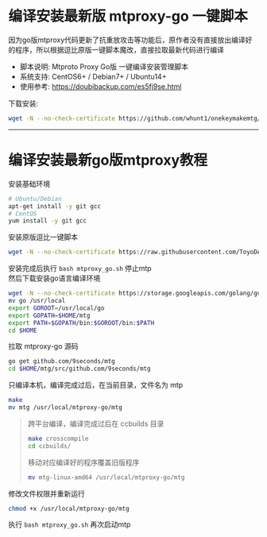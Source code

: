 # 编译安装最新版 mtproxy-go 一键脚本   
因为go版mtproxy代码更新了抗重放攻击等功能后，原作者没有直接放出编译好的程序，所以根据逗比原版一键脚本魔改，直接拉取最新代码进行编译
   
* 脚本说明: Mtproto Proxy Go版 一键编译安装管理脚本
* 系统支持: CentOS6+ / Debian7+ / Ubuntu14+
* 使用参考: https://doubibackup.com/es5fj9se.html
   
下载安装:
```bash
wget -N --no-check-certificate https://github.com/whunt1/onekeymakemtg/raw/master/mtproxy_go.sh && chmod +x mtproxy_go.sh && bash mtproxy_go.sh
```

------

# 编译安装最新go版mtproxy教程
安装基础环境   
```bash
# Ubuntu/Debian
apt-get install -y git gcc
# CentOS
yum install -y git gcc
```
安装原版逗比一键脚本   
```bash
wget -N --no-check-certificate https://raw.githubusercontent.com/ToyoDAdoubi/doubi/master/mtproxy_go.sh && chmod +x mtproxy_go.sh && bash mtproxy_go.sh
```
安装完成后执行 `bash mtproxy_go.sh` 停止mtp   
然后下载安装go语言编译环境   
```bash
wget -N --no-check-certificate https://storage.googleapis.com/golang/go1.10.1.linux-amd64.tar.gz && tar -xvf go1.10.1.linux-amd64.tar.gz
mv go /usr/local
export GOROOT=/usr/local/go
export GOPATH=$HOME/mtg
export PATH=$GOPATH/bin:$GOROOT/bin:$PATH
cd $HOME
```
拉取 mtproxy-go 源码   
```bash
go get github.com/9seconds/mtg
cd $HOME/mtg/src/github.com/9seconds/mtg
```
只编译本机，编译完成过后，在当前目录，文件名为 mtp   
```bash
make
mv mtg /usr/local/mtproxy-go/mtg
```
>跨平台编译，编译完成过后在 ccbuilds 目录   
>```bash
>make crosscompile
>cd ccbuilds/
>```
>移动对应编译好的程序覆盖旧版程序   
>```bash
>mv mtg-linux-amd64 /usr/local/mtproxy-go/mtg
>```
修改文件权限并重新运行   
```bash
chmod +x /usr/local/mtproxy-go/mtg
```
执行 `bash mtproxy_go.sh` 再次启动mtp
